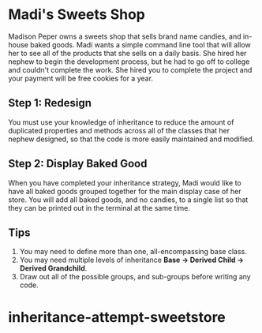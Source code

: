 # Madi's Sweets Shop

Madison Peper owns a sweets shop that sells brand name candies, and in-house baked goods. Madi wants a simple command line tool that will allow her to see all of the products that she sells on a daily basis. She hired her nephew to begin the development process, but he had to go off to college and couldn't complete the work. She hired you to complete the project and your payment will be free cookies for a year.

## Step 1: Redesign

You must use your knowledge of inheritance to reduce the amount of duplicated properties and methods across all of the classes that her nephew designed, so that the code is more easily maintained and modified.

## Step 2: Display Baked Good

When you have completed your inheritance strategy, Madi would like to have all baked goods grouped together for the main display case of her store. You will add all baked goods, and no candies, to a single list so that they can be printed out in the terminal at the same time.

## Tips

1. You may need to define more than one, all-encompassing base class.
2. You may need multiple levels of inheritance **Base -> Derived Child -> Derived Grandchild**.
3. Draw out all of the possible groups, and sub-groups before writing any code.
# inheritance-attempt-sweetstore
